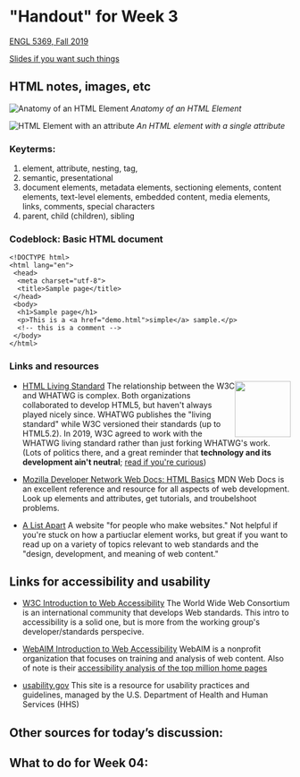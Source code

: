 # "Handout" for Week 3

[ENGL 5369, Fall 2019](calendar.html)

[Slides if you want such things](https://docs.google.com/presentation/d/e/2PACX-1vRufA94YIvpbFkJ2K591QOVPqCeLM5nAcGgkbJ0uiCuOgYeWh5OUR1FXmLTWgReyHFb8yPoLY4kWyb5/pub?start=false&loop=false&delayms=3000)

## HTML notes, images, etc

![Anatomy of an HTML Element](https://mdn.mozillademos.org/files/9347/grumpy-cat-small.png) *Anatomy of an HTML Element*

![HTML Element with an attribute](https://mdn.mozillademos.org/files/9345/grumpy-cat-attribute-small.png) *An HTML element with a single attribute*

### Keyterms:

1. element, attribute, nesting, tag, 
2. semantic, presentational
3. document elements, metadata elements, sectioning elements, content elements, text-level elements, embedded content, media elements, links, comments, special characters
4. parent, child (children), sibling

### Codeblock: Basic HTML document
```
<!DOCTYPE html>
<html lang="en">
 <head>
  <meta charset="utf-8">
  <title>Sample page</title>
 </head>
 <body>
  <h1>Sample page</h1>
  <p>This is a <a href="demo.html">simple</a> sample.</p>
  <!-- this is a comment -->
 </body>
</html>

```

### Links and resources

<img src="https://upload.wikimedia.org/wikipedia/commons/6/61/HTML5_logo_and_wordmark.svg" style="float: right; height: 100px;" />

- [HTML Living Standard](https://html.spec.whatwg.org/multipage/) 
The relationship between the W3C and WHATWG is complex. Both organizations collaborated to develop HTML5, but haven't always played nicely since. WHATWG publishes the "living standard" while W3C versioned their standards (up to HTML5.2). In 2019, W3C agreed to work with the WHATWG living standard rather than just forking WHATWG's work. (Lots of politics there, and a great reminder that **technology and its development ain't neutral**; [read if you're curious](https://en.wikipedia.org/wiki/HTML5#W3C_and_WHATWG_conflict))


- [Mozilla Developer Network Web Docs: HTML Basics](https://developer.mozilla.org/en-US/docs/Learn/Getting_started_with_the_web/HTML_basics) 
MDN Web Docs is an excellent reference and resource for all aspects of web development. Look up elements and attributes, get tutorials, and troubelshoot problems. 


- [A List Apart](https://alistapart.com/) 
A website "for people who make websites." Not helpful if you're stuck on how a partiuclar element works, but great if you want to read up on a variety of topics relevant to web standards and the "design, development, and meaning of web content." 

## Links for accessibility and usability

- [W3C Introduction to Web Accessibility](https://www.w3.org/WAI/fundamentals/accessibility-intro/) 
The World Wide Web Consortium is an international community that develops Web standards. This intro to accessibility is a solid one, but is more from the working group's developer/standards perspecive.


- [WebAIM Introduction to Web Accessibility](https://webaim.org/intro/) 
WebAIM is a nonprofit  organization that focuses on training and analysis of web content. Also of note is their [accessibility analysis of the top million home pages](https://webaim.org/projects/million/)


- [usability.gov](https://www.usability.gov/) 
This site is a resource for usability practices and guidelines, managed by the U.S. Department of Health and Human Services (HHS)


## Other sources for today’s discussion:

## What to do for Week 04:

